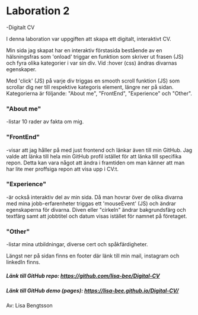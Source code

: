 # Laboration 2
-Digitalt CV

I denna laboration var uppgiften att skapa ett digitalt, interaktivt CV. 

Min sida jag skapat har en interaktiv förstasida bestående av en hälsningsfras som 'onload' triggar en funktion som skriver ut frasen (JS) och fyra olika kategorier i var sin div. Vid :hover (css) ändras divarnas egenskaper.

Med 'click' (JS) på varje div triggas en smooth scroll funktion (JS) som scrollar dig ner till respektive kategoris element, längre ner på sidan. Kategorierna är följande: "About me", "FrontEnd", "Experience" och "Other".

### "About me" 
-listar 10 rader av fakta om mig.

### "FrontEnd" 
-visar att jag håller på med just frontend och länkar även till min GitHub. Jag valde att länka till hela min GitHub profil istället för att länka till specifika repon. Detta kan vara något att ändra i framtiden om man känner att man har lite mer proffsiga repon att visa upp i CV:t.

### "Experience" 
-är också interaktiv del av min sida. Då man hovrar över de olika divarna med mina jobb-erfarenheter triggas ett 'mouseEvent' (JS) och ändrar egenskaperna för divarna. Diven eller "cirkeln" ändrar bakgrundsfärg och textfärg samt att jobbtitel och datum visas istället för namnet på företaget. 

### "Other"
-listar mina utbildningar, diverse cert och spåkfärdigheter.

Längst ner på sidan finns en footer där länk till min mail, instagram och linkedIn finns. 



##### Länk till GitHub repo: https://github.com/lisa-bee/Digital-CV

##### Länk till GitHub demo (pages): https://lisa-bee.github.io/Digital-CV/



Av: Lisa Bengtsson
